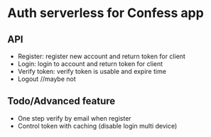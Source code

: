 # Auth serverless for Confess app
## API
- Register: register new account and return token for client
- Login: login to account and return token for client
- Verify token: verify token is usable and expire time
- Logout //maybe not

## Todo/Advanced feature
- One step verify by email when register
- Control token with caching (disable login multi device)